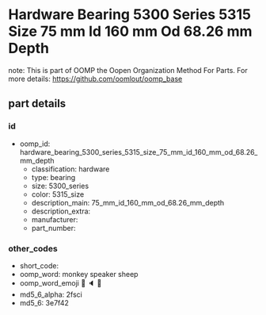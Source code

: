 # Hardware Bearing 5300 Series 5315 Size 75 mm Id 160 mm Od 68.26 mm Depth  

note: This is part of OOMP the Oopen Organization Method For Parts. For more details: https://github.com/oomlout/oomp_base

##  part details





### id
* oomp_id: hardware_bearing_5300_series_5315_size_75_mm_id_160_mm_od_68.26_mm_depth
  * classification: hardware
  * type: bearing
  * size: 5300_series
  * color: 5315_size
  * description_main: 75_mm_id_160_mm_od_68.26_mm_depth
  * description_extra: 
  * manufacturer: 
  * part_number: 

### other_codes
* short_code: 
* oomp_word: monkey speaker sheep
* oomp_word_emoji :monkey: :speaker: :sheep:
* md5_6_alpha: 2fsci
* md5_6: 3e7f42